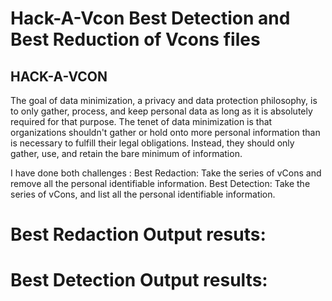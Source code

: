# Hack-A-Vcon Best Detection and Best Reduction of Vcons files

## HACK-A-VCON


The goal of data minimization, a privacy and data protection philosophy, is to only gather, process, and keep personal data as long as it is absolutely required for that purpose. 
The tenet of data minimization is that organizations shouldn't gather or hold onto more personal information than is necessary to fulfill their legal obligations.
Instead, they should only gather, use, and retain the bare minimum of information.

I have done both challenges :
Best Redaction: Take the series of vCons and remove all the personal identifiable information. 
Best Detection: Take the series of vCons, and list all the personal identifiable information. 


# Best Redaction Output resuts:


# Best Detection Output results:
